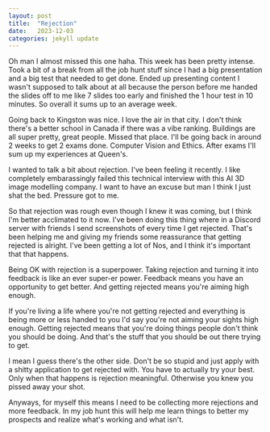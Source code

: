 ```yaml
---
layout: post
title:  "Rejection"
date:   2023-12-03
categories: jekyll update
---
```

Oh man I almost missed this one haha. This week has been pretty intense. Took a bit of a break from all the job hunt stuff since I had a big presentation and a big test that needed to get done. Ended up presenting content I wasn't supposed to talk about at all because the person before me handed the slides off to me like 7 slides too early and finished the 1 hour test in 10 minutes. So overall it sums up to an average week.

Going back to Kingston was nice. I love the air in that city. I don't think there's a better school in Canada if there was a vibe ranking. Buildings are all super pretty, great people. Missed that place. I'll be going back in around 2 weeks to get 2 exams done. Computer Vision and Ethics. After exams I'll sum up my experiences at Queen's.

I wanted to talk a bit about rejection. I've been feeling it recently. I like completely embarassingly failed this technical interview with this AI 3D image modelling company. I want to have an excuse but man I think I just shat the bed. Pressure got to me.

So that rejection was rough even though I knew it was coming, but I think I'm better acclimated to it now. I've been doing this thing where in a Discord server with friends I send screenshots of every time I get rejected. That's been helping me and giving my friends some reassurance that getting rejected is alright. I've been getting a lot of Nos, and I think it's important that that happens.

Being OK with rejection is a superpower. Taking rejection and turning it into feedback is like an ever super-er power. Feedback means you have an opportunity to get better. And getting rejected means you're aiming high enough.

If you're living a life where you're not getting rejected and everything is being more or less handed to you I'd say you're not aiming your sights high enough. Getting rejected means that you're doing things people don't think you should be doing. And that's the stuff that you should be out there trying to get.

I mean I guess there's the other side. Don't be so stupid and just apply with a shitty application to get rejected with. You have to actually try your best. Only when that happens is rejection meaningful. Otherwise you knew you pissed away your shot.

Anyways, for myself this means I need to be collecting more rejections and more feedback. In my job hunt this will help me learn things to better my prospects and realize what's working and what isn't.
